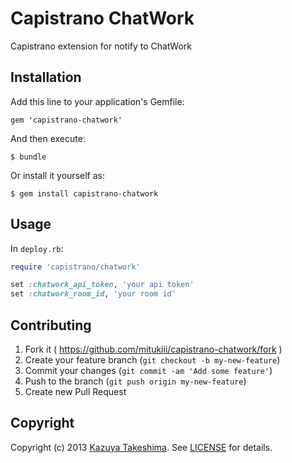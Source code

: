 # Capistrano ChatWork

Capistrano extension for notify to ChatWork

## Installation

Add this line to your application's Gemfile:

    gem 'capistrano-chatwork'

And then execute:

    $ bundle

Or install it yourself as:

    $ gem install capistrano-chatwork

## Usage

In `deploy.rb`:

```ruby
require 'capistrano/chatwork'

set :chatwork_api_token, 'your api token'
set :chatwork_room_id, 'your room id'
```

## Contributing

1. Fork it ( https://github.com/mitukiii/capistrano-chatwork/fork )
2. Create your feature branch (`git checkout -b my-new-feature`)
3. Commit your changes (`git commit -am 'Add some feature'`)
4. Push to the branch (`git push origin my-new-feature`)
5. Create new Pull Request

## Copyright

Copyright (c) 2013 [Kazuya Takeshima](mailto:mail@mitukiii.jp). See [LICENSE][license] for details.

[license]: LICENSE.md
